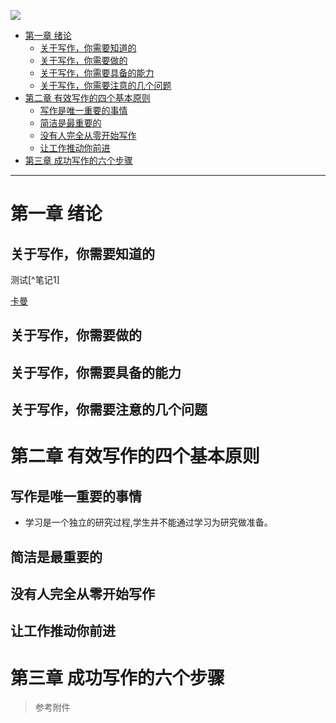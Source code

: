
![](https://img2.doubanio.com/view/subject/s/public/s33927783.jpg)

- [第一章 绪论](#第一章-绪论)
  - [关于写作，你需要知道的](#关于写作你需要知道的)
  - [关于写作，你需要做的](#关于写作你需要做的)
  - [关于写作，你需要具备的能力](#关于写作你需要具备的能力)
  - [关于写作，你需要注意的几个问题](#关于写作你需要注意的几个问题)
- [第二章 有效写作的四个基本原则](#第二章-有效写作的四个基本原则)
  - [写作是唯一重要的事情](#写作是唯一重要的事情)
  - [简洁是最重要的](#简洁是最重要的)
  - [没有人完全从零开始写作](#没有人完全从零开始写作)
  - [让工作推动你前进](#让工作推动你前进)
- [第三章 成功写作的六个步骤](#第三章-成功写作的六个步骤)



---



# 第一章 绪论

## 关于写作，你需要知道的


测试[^笔记1]

[卡曼](https://book.douban.com/review/13730228/)

## 关于写作，你需要做的


## 关于写作，你需要具备的能力

## 关于写作，你需要注意的几个问题

# 第二章 有效写作的四个基本原则

## 写作是唯一重要的事情

* 学习是一个独立的研究过程,学生并不能通过学习为研究做准备。


## 简洁是最重要的



## 没有人完全从零开始写作



## 让工作推动你前进



# 第三章 成功写作的六个步骤




















>  参考附件

[1]: 【笔记法】卡片盒笔记法.pdf